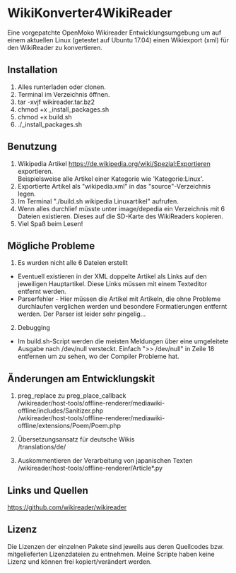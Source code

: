 # WikiKonverter4WikiReader

Eine vorgepatchte OpenMoko Wikireader Entwicklungsumgebung um auf einem aktuellen Linux (getestet auf Ubuntu 17.04) einen Wikiexport (xml) für den WikiReader zu konvertieren.

## Installation

1. Alles runterladen oder clonen.
2. Terminal im Verzeichnis öffnen.
3. tar -xvjf wikireader.tar.bz2
4. chmod +x _install_packages.sh
5. chmod +x build.sh
6. ./_install_packages.sh

## Benutzung

1. Wikipedia Artikel https://de.wikipedia.org/wiki/Spezial:Exportieren exportieren.  
Beispielsweise alle Artikel einer Kategorie wie 'Kategorie:Linux'.
2. Exportierte Artikel als "wikipedia.xml" in das "source"-Verzeichnis legen.
3. Im Terminal "./build.sh wikipedia Linuxartikel" aufrufen.
4. Wenn alles durchlief müsste unter image/depedia ein Verzeichnis mit 6 Dateien existieren. Dieses auf die SD-Karte des WikiReaders kopieren.
5. Viel Spaß beim Lesen!

## Mögliche Probleme

1. Es wurden nicht alle 6 Dateien erstellt
  * Eventuell existieren in der XML doppelte Artikel als Links auf den jeweiligen Hauptartikel. Diese Links müssen mit einem Texteditor entfernt werden.
  * Parserfehler - Hier müssen die Artikel mit Artikeln, die ohne Probleme durchlaufen verglichen werden und besondere Formatierungen entfernt werden. Der Parser ist leider sehr pingelig... 
2. Debugging
  * Im build.sh-Script werden die meisten Meldungen über eine umgeleitete Ausgabe nach /dev/null versteckt. Einfach ">> /dev/null" in Zeile 18 entfernen um zu sehen, wo der Compiler Probleme hat.

## Änderungen am Entwicklungskit

1. preg\_replace zu preg\_place\_callback  
/wikireader/host-tools/offline-renderer/mediawiki-offline/includes/Sanitizer.php  
/wikireader/host-tools/offline-renderer/mediawiki-offline/extensions/Poem/Poem.php

2. Übersetzungsansatz für deutsche Wikis  
/translations/de/

3. Auskommentieren der Verarbeitung von japanischen Texten 
/wikireader/host-tools/offline-renderer/Article*.py

## Links und Quellen

https://github.com/wikireader/wikireader

## Lizenz

Die Lizenzen der einzelnen Pakete sind jeweils aus deren Quellcodes bzw. mitgelieferten Lizenzdateien zu entnehmen. Meine Scripte haben keine Lizenz und können frei kopiert/verändert werden.